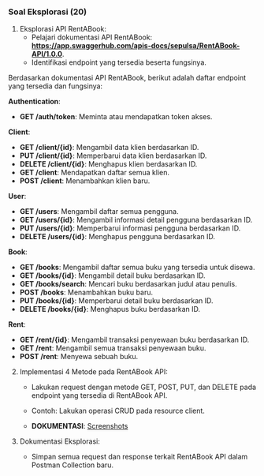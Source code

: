 ### Soal **Eksplorasi (20)**

1. Eksplorasi API RentABook:
    - Pelajari dokumentasi API RentABook: **https://app.swaggerhub.com/apis-docs/sepulsa/RentABook-API/1.0.0**.
    - Identifikasi endpoint yang tersedia beserta fungsinya.
    
Berdasarkan dokumentasi API RentABook, berikut adalah daftar endpoint yang tersedia dan fungsinya:

**Authentication**:
   - **GET /auth/token**: Meminta atau mendapatkan token akses.

**Client**: 
   - **GET /client/{id}**: Mengambil data klien berdasarkan ID.
   - **PUT /client/{id}**: Memperbarui data klien berdasarkan ID.
   - **DELETE /client/{id}**: Menghapus klien berdasarkan ID.
   - **GET /client**: Mendapatkan daftar semua klien.
   - **POST /client**: Menambahkan klien baru.

**User**:
   - **GET /users**: Mengambil daftar semua pengguna.
   - **GET /users/{id}**: Mengambil informasi detail pengguna berdasarkan ID.
   - **PUT /users/{id}**: Memperbarui informasi pengguna berdasarkan ID.
   - **DELETE /users/{id}**: Menghapus pengguna berdasarkan ID.

**Book**:
   - **GET /books**: Mengambil daftar semua buku yang tersedia untuk disewa.
   - **GET /books/{id}**: Mengambil detail buku berdasarkan ID.
   - **GET /books/search**: Mencari buku berdasarkan judul atau penulis.
   - **POST /books**: Menambahkan buku baru.
   - **PUT /books/{id}**: Memperbarui detail buku berdasarkan ID.
   - **DELETE /books/{id}**: Menghapus buku berdasarkan ID.

**Rent**:
   - **GET /rent/{id}**: Mengambil transaksi penyewaan buku berdasarkan ID.
   - **GET /rent**: Mengambil semua transaksi penyewaan buku.
   - **POST /rent**: Menyewa sebuah buku.

2. Implementasi 4 Metode pada RentABook API:
    - Lakukan request dengan metode GET, POST, PUT, dan DELETE pada endpoint yang tersedia di RentABook API.
    - Contoh: Lakukan operasi CRUD pada resource client.

    - **DOKUMENTASI**:
    [Screenshots](../Screenshots)
    
3. Dokumentasi Eksplorasi:
    - Simpan semua request dan response terkait RentABook API dalam Postman Collection baru.